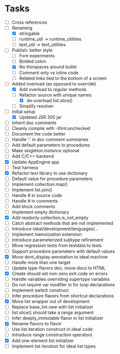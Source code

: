 # Tasks
- [ ] Cross references
- [ ] Renaming
  - [x] stringable
  - [ ] runtime_util -> runtime_utilities
  - [ ] text_util -> text_utilities
- [ ] Publish: better style
  - [ ] Font experiments
  - [ ] Bolded colon
  - [x] No thinspaces around bullet
  - [ ] Comment only vs inline code
  - [ ] Related links tied to the bottom of a screen
- [ ] Added overload (as opposed to override)
  - [x] Add overload to regular methods
  - [ ] Refactor source with unique names
    - [x] de-overload list.slice()
  - [ ] Simplify resolver
- [ ] Initial setup
  - [x] Updated JSR 305 jar
- [ ] Inherit doc comments
- [ ] Cleanly compile with -Xlint:unchecked
- [ ] Document the code better
- [ ] Handle '.' in doc comment summaries
- [ ] Add default parameters to procedures
- [ ] Make singleton.instance optional
- [ ] Add C/C++ backend
- [x] Update AppEngine app
- [ ] Test harness
- [x] Refactor text library to use dictionary
- [ ] Default value for procedure parameters
- [ ] Implement collection.map()
- [ ] Implement list.join()
- [ ] Handle # in source code
- [ ] Handle # in comments
- [ ] Add block comments
- [ ] Implement empty dictionary
- [x] Add readonly collection.is_not_empty
- [ ] Catch abstract methods that are not implemented
- [ ] Introduce ideal/development/languages/...
- [ ] Implement memoization extension
- [ ] Introduce parameterized subtype refinement
- [ ] Move regression tests from testdata to tests
- [ ] Support procedure parameters with default values
- [x] Move dont_display annotation to ideal.machine
- [ ] Handle more than one target
- [ ] Update type-flavors doc; move docs to HTML
- [x] Create should set non-zero exit code on errors
- [ ] Handle variables overriding supertype variables
- [ ] Do not require var modifier in for loop declarations
- [ ] Implement switch construct
- [ ] Infer procedure flavors from shortcut declarations
- [x] Move list wrapper out of development
- [ ] Replace base_list.new with list initializer
- [ ] list.slice() should take a range argument
- [ ] Infer deeply_immutable flavor in list initializer
- [x] Rename flavors to flavor
- [ ] Use list iteration construct in ideal code
- [ ] Introduce range construction operators
- [x] Add one-element list initializer
- [ ] Implement list iteration for ideal list types
